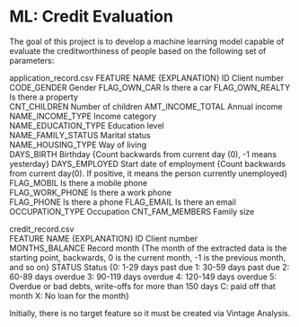 # ML: Credit Evaluation
The goal of this project is to develop a machine learning model capable of evaluate the creditworthiness of people based on the following set of parameters:

application_record.csv
FEATURE                    NAME                	          {EXPLANATION} 
ID 	                       Client number	
CODE_GENDER 	             Gender	
FLAG_OWN_CAR	             Is there a car	
FLAG_OWN_REALTY         	 Is there a property	
CNT_CHILDREN	             Number of children	
AMT_INCOME_TOTAL	         Annual income	
NAME_INCOME_TYPE	         Income category	
NAME_EDUCATION_TYPE        Education level	
NAME_FAMILY_STATUS         Marital status	
NAME_HOUSING_TYPE 	       Way of living	
DAYS_BIRTH 	               Birthday	                      {Count backwards from current day (0), -1 means yesterday}
DAYS_EMPLOYED 	           Start date of employment	      {Count backwards from current day(0). If positive, it means the person currently unemployed}
FLAG_MOBIL                 Is there a mobile phone	
FLAG_WORK_PHONE 	         Is there a work phone	
FLAG_PHONE 	               Is there a phone	
FLAG_EMAIL                 Is there an email	
OCCUPATION_TYPE         	 Occupation	
CNT_FAM_MEMBERS 	         Family size

credit_record.csv		
FEATURE                    NAME                	          {EXPLANATION}
ID	                       Client number	
MONTHS_BALANCE	           Record month	                   {The month of the extracted data is the starting point, backwards, 0 is the current month, -1 is the previous month, and so on}
STATUS	                   Status	                         {0: 1-29 days past due 1: 30-59 days past due 2: 60-89 days overdue 3: 90-119 days overdue 4: 120-149 days overdue 5: Overdue or bad                   debts, write-offs for more than 150 days C: paid off that month X: No loan for the month}

Initially, there is no target feature so it must be created via Vintage Analysis.
